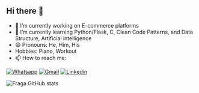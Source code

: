 ## Hi there 👋

- 🔭 I’m currently working on E-commerce platforms
- 🌱 I’m currently learning Python/Flask, C, Clean Code Patterns, and Data Structure, Artificial intelligence
- 😄 Pronouns: He, Him, His
- Hobbies: Piano, Workout
- 📫 How to reach me:

[![Whatsapp](https://img.shields.io/badge/WhatsApp-25D366?style=for-the-badge&logo=whatsapp&logoColor=white&url=https://wa.me/+5513988047620)](https://wa.me/+5513988047620)
[![Gmail](https://img.shields.io/badge/Gmail-D14836?style=for-the-badge&logo=gmail&logoColor=white&url=https://sujeitoprogramador.com/)](mailto:mykeapo@gmail.com)
[![Linkedin](https://img.shields.io/badge/LinkedIn-0077B5?style=for-the-badge&logo=linkedin&logoColor=whitee&url=https://www.linkedin.com/in/myke-oliveira/)](https://www.linkedin.com/in/myke-oliveira/)

![Fraga GitHub stats](https://github-readme-stats.vercel.app/api?username=myke-oliveira&show_icons=true&theme=dracula&count_private=true)
<!--
**myke-oliveira/myke-oliveira** is a ✨ _special_ ✨ repository because its `README.md` (this file) appears on your GitHub profile.

Here are some ideas to get you started:

- 🔭 I’m currently working on ...
- 🌱 I’m currently learning ...
- 👯 I’m looking to collaborate on ...
- 🤔 I’m looking for help with ...
- 💬 Ask me about ...
- 📫 How to reach me: ...
- 😄 Pronouns: ...
- ⚡ Fun fact: ...
-->
